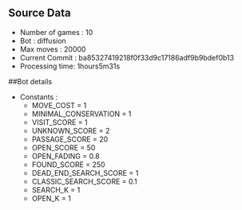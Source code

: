 ## Source Data
* Number of games : 10
* Bot : diffusion
* Max moves : 20000
* Current Commit : ba85327419218f0f33d9c17186adf9b9bdef0b13
* Processing time: 1hours5m31s

##Bot details
* Constants :
    * MOVE_COST = 1
    * MINIMAL_CONSERVATION = 1
    * VISIT_SCORE = 1
    * UNKNOWN_SCORE = 2
    * PASSAGE_SCORE = 20
    * OPEN_SCORE = 50
    * OPEN_FADING = 0.8
    * FOUND_SCORE = 250
    * DEAD_END_SEARCH_SCORE = 1
    * CLASSIC_SEARCH_SCORE = 0.1
    * SEARCH_K = 1
    * OPEN_K = 1
